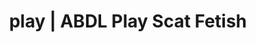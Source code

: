 ---
categories:
- Fantasy Kink
- Self-Pleasure
- AI Erotica
- Nerdy Seduction
- ASMR Erotica
image: /assets/images/1747714216166.jpg
layout: post
schema:
  description: Premium adult content featuring Scat Fetish, ABDL Play. High-quality
    visuals with erotic themes.
  keywords:
  - Roleplay Fantasies
  - Real Couples
  - ABDL Play
  - Sapphic Desires
  - Interactive NSFW
  - Self-Pleasure
  - Scat Fetish
  name: 1747714216166 | Scat Fetish ABDL Play
  type: VisualArtwork
seo:
  description: Featured content with sensual Scat Fetish, ABDL Play. HD images available.
  keywords: Scat Fetish, ABDL Play
  og_image: /assets/images/1747714216166.jpg
  schema_type: VisualArtwork
tags:
- '#play'
- Scat Fetish
- ABDL Play
title: play | ABDL Play Scat Fetish
---